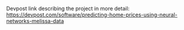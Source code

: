 Devpost link describing the project in more detail: https://devpost.com/software/predicting-home-prices-using-neural-networks-melissa-data
